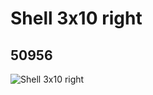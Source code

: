 # Shell 3x10 right
## 50956
![Shell 3x10 right](https://lc-www-live-s.legocdn.com/media/bricks/5/2/4249195.jpg)